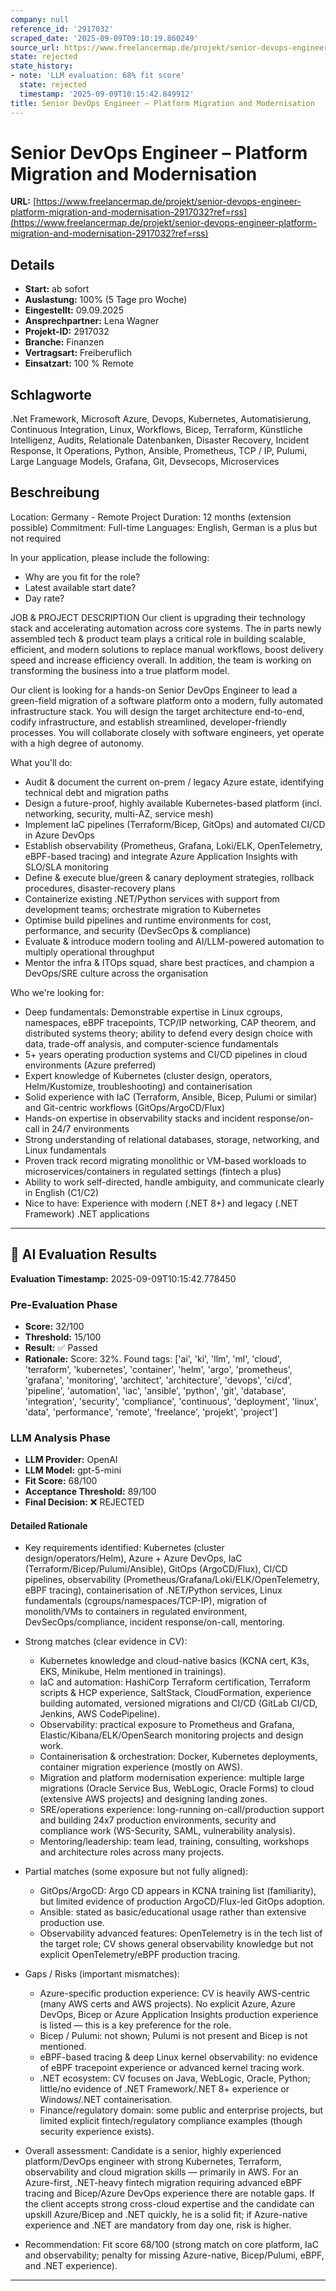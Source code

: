 ```yaml
---
company: null
reference_id: '2917032'
scraped_date: '2025-09-09T09:10:19.860249'
source_url: https://www.freelancermap.de/projekt/senior-devops-engineer-platform-migration-and-modernisation-2917032?ref=rss
state: rejected
state_history:
- note: 'LLM evaluation: 68% fit score'
  state: rejected
  timestamp: '2025-09-09T10:15:42.849912'
title: Senior DevOps Engineer – Platform Migration and Modernisation
---
```



# Senior DevOps Engineer – Platform Migration and Modernisation
**URL:** [https://www.freelancermap.de/projekt/senior-devops-engineer-platform-migration-and-modernisation-2917032?ref=rss](https://www.freelancermap.de/projekt/senior-devops-engineer-platform-migration-and-modernisation-2917032?ref=rss)
## Details
- **Start:** ab sofort
- **Auslastung:** 100% (5 Tage pro Woche)
- **Eingestellt:** 09.09.2025
- **Ansprechpartner:** Lena Wagner
- **Projekt-ID:** 2917032
- **Branche:** Finanzen
- **Vertragsart:** Freiberuflich
- **Einsatzart:** 100
                                                % Remote

## Schlagworte
.Net Framework, Microsoft Azure, Devops, Kubernetes, Automatisierung, Continuous Integration, Linux, Workflows, Bicep, Terraform, Künstliche Intelligenz, Audits, Relationale Datenbanken, Disaster Recovery, Incident Response, It Operations, Python, Ansible, Prometheus, TCP / IP, Pulumi, Large Language Models, Grafana, Git, Devsecops, Microservices

## Beschreibung
Location: Germany - Remote
Project Duration: 12 months (extension possible)
Commitment: Full-time
Languages: English, German is a plus but not required

In your application, please include the following:
- Why are you fit for the role?
- Latest available start date?
- Day rate?

JOB & PROJECT DESCRIPTION
Our client is upgrading their technology stack and accelerating automation across core systems. The in parts newly assembled tech & product team plays a critical role in building scalable, efficient, and modern solutions to replace manual workflows, boost delivery speed and increase efficiency overall. In addition, the team is working on transforming the business into a true platform model.

Our client is looking for a hands-on Senior DevOps Engineer to lead a green-field migration of a software platform onto a modern, fully automated infrastructure stack. You will design the target architecture end-to-end, codify infrastructure, and establish streamlined, developer-friendly processes. You will collaborate closely with software engineers, yet operate with a high degree of autonomy.

What you'll do:
- Audit & document the current on-prem / legacy Azure estate, identifying technical debt and migration paths
- Design a future-proof, highly available Kubernetes-based platform (incl. networking, security, multi-AZ, service mesh)
- Implement IaC pipelines (Terraform/Bicep, GitOps) and automated CI/CD in Azure DevOps
- Establish observability (Prometheus, Grafana, Loki/ELK, OpenTelemetry, eBPF-based tracing) and integrate Azure Application Insights with SLO/SLA monitoring
- Define & execute blue/green & canary deployment strategies, rollback procedures, disaster-recovery plans
- Containerize existing .NET/Python services with support from development teams; orchestrate migration to Kubernetes
- Optimise build pipelines and runtime environments for cost, performance, and security (DevSecOps & compliance)
- Evaluate & introduce modern tooling and AI/LLM-powered automation to multiply operational throughput
- Mentor the infra & ITOps squad, share best practices, and champion a DevOps/SRE culture across the organisation

Who we're looking for:
- Deep fundamentals: Demonstrable expertise in Linux cgroups, namespaces, eBPF tracepoints, TCP/IP networking, CAP theorem, and distributed systems theory; ability to defend every design choice with data, trade-off analysis, and computer-science fundamentals
- 5+ years operating production systems and CI/CD pipelines in cloud environments (Azure preferred)
- Expert knowledge of Kubernetes (cluster design, operators, Helm/Kustomize, troubleshooting) and containerisation
- Solid experience with IaC (Terraform, Ansible, Bicep, Pulumi or similar) and Git-centric workflows (GitOps/ArgoCD/Flux)
- Hands-on expertise in observability stacks and incident response/on-call in 24/7 environments
- Strong understanding of relational databases, storage, networking, and Linux fundamentals
- Proven track record migrating monolithic or VM-based workloads to microservices/containers in regulated settings (fintech a plus)
- Ability to work self-directed, handle ambiguity, and communicate clearly in English (C1/C2)
- Nice to have: Experience with modern (.NET 8+) and legacy (.NET Framework) .NET applications

---

## 🤖 AI Evaluation Results

**Evaluation Timestamp:** 2025-09-09T10:15:42.778450

### Pre-Evaluation Phase
- **Score:** 32/100
- **Threshold:** 15/100
- **Result:** ✅ Passed
- **Rationale:** Score: 32%. Found tags: ['ai', 'ki', 'llm', 'ml', 'cloud', 'terraform', 'kubernetes', 'container', 'helm', 'argo', 'prometheus', 'grafana', 'monitoring', 'architect', 'architecture', 'devops', 'ci/cd', 'pipeline', 'automation', 'iac', 'ansible', 'python', 'git', 'database', 'integration', 'security', 'compliance', 'continuous', 'deployment', 'linux', 'data', 'performance', 'remote', 'freelance', 'projekt', 'project']

### LLM Analysis Phase
- **LLM Provider:** OpenAI
- **LLM Model:** gpt-5-mini
- **Fit Score:** 68/100
- **Acceptance Threshold:** 89/100
- **Final Decision:** ❌ REJECTED

#### Detailed Rationale
- Key requirements identified: Kubernetes (cluster design/operators/Helm), Azure + Azure DevOps, IaC (Terraform/Bicep/Pulumi/Ansible), GitOps (ArgoCD/Flux), CI/CD pipelines, observability (Prometheus/Grafana/Loki/ELK/OpenTelemetry, eBPF tracing), containerisation of .NET/Python services, Linux fundamentals (cgroups/namespaces/TCP-IP), migration of monolith/VMs to containers in regulated environment, DevSecOps/compliance, incident response/on-call, mentoring.

- Strong matches (clear evidence in CV):
  - Kubernetes knowledge and cloud-native basics (KCNA cert, K3s, EKS, Minikube, Helm mentioned in trainings).
  - IaC and automation: HashiCorp Terraform certification, Terraform scripts & HCP experience, SaltStack, CloudFormation, experience building automated, versioned migrations and CI/CD (GitLab CI/CD, Jenkins, AWS CodePipeline).
  - Observability: practical exposure to Prometheus and Grafana, Elastic/Kibana/ELK/OpenSearch monitoring projects and design work.
  - Containerisation & orchestration: Docker, Kubernetes deployments, container migration experience (mostly on AWS).
  - Migration and platform modernisation experience: multiple large migrations (Oracle Service Bus, WebLogic, Oracle Forms) to cloud (extensive AWS projects) and designing landing zones.
  - SRE/operations experience: long-running on-call/production support and building 24x7 production environments, security and compliance work (WS-Security, SAML, vulnerability analysis).
  - Mentoring/leadership: team lead, training, consulting, workshops and architecture roles across many projects.

- Partial matches (some exposure but not fully aligned):
  - GitOps/ArgoCD: Argo CD appears in KCNA training list (familiarity), but limited evidence of production ArgoCD/Flux-led GitOps adoption.
  - Ansible: stated as basic/educational usage rather than extensive production use.
  - Observability advanced features: OpenTelemetry is in the tech list of the target role; CV shows general observability knowledge but not explicit OpenTelemetry/eBPF production tracing.

- Gaps / Risks (important mismatches):
  - Azure-specific production experience: CV is heavily AWS-centric (many AWS certs and AWS projects). No explicit Azure, Azure DevOps, Bicep or Azure Application Insights production experience is listed — this is a key preference for the role.
  - Bicep / Pulumi: not shown; Pulumi is not present and Bicep is not mentioned.
  - eBPF-based tracing & deep Linux kernel observability: no evidence of eBPF tracepoint experience or advanced kernel tracing work.
  - .NET ecosystem: CV focuses on Java, WebLogic, Oracle, Python; little/no evidence of .NET Framework/.NET 8+ experience or Windows/.NET containerisation.
  - Finance/regulatory domain: some public and enterprise projects, but limited explicit fintech/regulatory compliance examples (though security experience exists).

- Overall assessment: Candidate is a senior, highly experienced platform/DevOps engineer with strong Kubernetes, Terraform, observability and cloud migration skills — primarily in AWS. For an Azure-first, .NET-heavy fintech migration requiring advanced eBPF tracing and Bicep/Azure DevOps experience there are notable gaps. If the client accepts strong cross-cloud expertise and the candidate can upskill Azure/Bicep and .NET quickly, he is a solid fit; if Azure-native experience and .NET are mandatory from day one, risk is higher.

- Recommendation: Fit score 68/100 (strong match on core platform, IaC and observability; penalty for missing Azure-native, Bicep/Pulumi, eBPF, and .NET experience).

---
